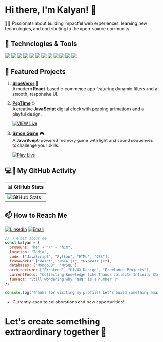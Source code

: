 # Hi there, I'm Kalyan! 👋

👨‍💻 Passionate about building impactful web experiences, learning new technologies, and contributing to the open-source community.


## 🔧 Technologies & Tools
![](https://img.shields.io/badge/-React-61DAFB?logo=react&logoColor=white)
![](https://img.shields.io/badge/-JavaScript-F7DF1E?logo=javascript&logoColor=white)
![](https://img.shields.io/badge/-TypeScript-3178C6?logo=typescript&logoColor=white)
![](https://img.shields.io/badge/-HTML5-E34F26?logo=html5&logoColor=white)
![](https://img.shields.io/badge/-CSS3-1572B6?logo=css3&logoColor=white)
![](https://img.shields.io/badge/-Tailwind_CSS-06B6D4?logo=tailwind-css&logoColor=white)
![](https://img.shields.io/badge/-Node.js-339933?logo=node.js&logoColor=white)
![](https://img.shields.io/badge/-Express-000000?logo=express&logoColor=white)
![](https://img.shields.io/badge/-EJS-000000?logo=ejs&logoColor=white)
![](https://img.shields.io/badge/-Python-3776AB?logo=python&logoColor=white)
![](https://img.shields.io/badge/-MongoDB-47A248?logo=mongodb&logoColor=white)
![](https://img.shields.io/badge/-PostgreSQL-4169E1?logo=postgresql&logoColor=white)

## 🌟 Featured Projects

1. [**ShoeVerse**](https://github.com/Kalyan-github-4/ShoeVerse) 🛒  
   A modern **React**-based e-commerce app featuring dynamic filters and a smooth, responsive UI.

2. [**PopTime**](https://github.com/Kalyan-github-4/PopTime) ⏰  
   A creative **JavaScript** digital clock with popping animations and a playful design.

   [![VIEW Live](https://img.shields.io/badge/View%20Live-FF0000?style=flat&logo=google-chrome&logoColor=white)](https://pop-time-ivory.vercel.app/)

3. [**Simon Game**](https://github.com/Kalyan-github-4/Simon-Game) 🎮  
   A **JavaScript**-powered memory game with light and sound sequences to challenge your skills.
   
   [![Play Live](https://img.shields.io/badge/View%20Live-FF0000?style=flat&logo=google-chrome&logoColor=white)](https://simon-game-seven-blush.vercel.app)

## 💻🚀 My GitHub Activity

| 📊 GitHub Stats |
|------------------|
| ![GitHub Stats](https://github-readme-stats.vercel.app/api?username=Kalyan-github-4&show_icons=true&theme=blueberry&count_private=true&hide_border=true) |






## 📫 How to Reach Me
[![LinkedIn](https://img.shields.io/badge/LinkedIn-Kalyan_Manna-informational?style=flat&logo=linkedin&color=0A66C2)](https://www.linkedin.com/in/kalyan-manna-840861352)
[![Email](https://img.shields.io/badge/Email-kalyanmanna439@gmail.com-informational?style=flat&logo=gmail&color=EA4335)](mailto:kalyanmanna439@gmail.com)

```javascript
// ⚡ A bit about me
const kalyan = {
  pronouns: "he" + "/" + "him",
  location: "India",
  code: ["JavaScript", "Python", "HTML", "CSS"],
  frameworks: ["React", "Node.js", "Express.js"],
  databases: ["MongoDB", "MySQL"],
  architecture: ["Frontend", "UI/UX Design", "Freelance Projects"],
  currentFocus: "Collecting knowledge like Thanos collects Infinity Stones 💎 — but only a few get mastered... for now. 🚀",
  funFact: "Still wondering why 'NaN' is a number 🤔"
};

console.log("Thanks for visiting my profile! Let's build something amazing together! 🌟");
```
+ Currently open to collaborations and new opportunities!
# Let's create something extraordinary together 🚀




















